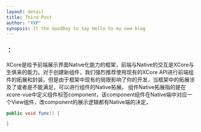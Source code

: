 ```yaml
---
layout: detail
title: Third Post
author: "YXP"
synopsis: It the GoodDay to Say Hello to my new blog
---
```

### ：
XCore是给予前端展示界面Native化能力的框架，前端与Native的交互是XCore与生俱来的能力。对于创建新组件，我们强烈推荐使用现有的XCore API进行前端组件的拓展和封装。但是由于框架中现有的局限影响了你的开发，当框架中的拓展涉及了或者是不能满足，可以进行组件的Native拓展。
组件Native拓展指的是在xcore-vue中定义组件标签component，该component组件在Native端中对应一个View组件，改component的展示逻辑都有Native端的决定，

``` java
public void func() {

}
```
